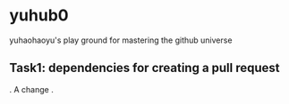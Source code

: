 # yuhub0
yuhaohaoyu's play ground for mastering the github universe

## Task1: dependencies for creating a pull request
. A change
. 
